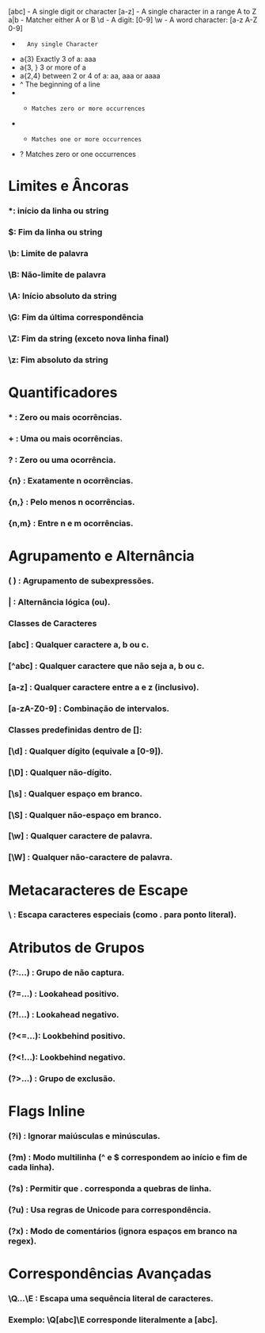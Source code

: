 [abc] - A single digit or character
[a-z] - A single character in a range A to Z
a|b -   Matcher either A or B
\d -    A digit: [0-9]
\w -    A word character: [a-z A-Z 0-9]
-       Any single Character
- a{3}  Exactly 3 of a: aaa
- a{3, } 3 or more of a
- a{2,4} between 2 or 4 of a: aa, aaa or aaaa
- ^     The beginning of a line
- *     Matches zero or more occurrences
- +     Matches one or more occurrences
- ?     Matches zero or one occurrences

# Limites e Âncoras

### *: início da linha ou string
### $: Fim da linha ou string
### \b: Limite de palavra
### \B: Não-limite de palavra
### \A: Início absoluto da string
### \G: Fim da última correspondência
### \Z: Fim da string (exceto nova linha final)
### \z: Fim absoluto da string

# Quantificadores
### * : Zero ou mais ocorrências.
### + : Uma ou mais ocorrências.
### ? : Zero ou uma ocorrência.
### {n} : Exatamente n ocorrências.
### {n,} : Pelo menos n ocorrências.
### {n,m} : Entre n e m ocorrências.

# Agrupamento e Alternância
### ( ) : Agrupamento de subexpressões.
### | : Alternância lógica (ou).
### Classes de Caracteres
### [abc] : Qualquer caractere a, b ou c.
### [^abc] : Qualquer caractere que não seja a, b ou c.
### [a-z] : Qualquer caractere entre a e z (inclusivo).
### [a-zA-Z0-9] : Combinação de intervalos.
### Classes predefinidas dentro de []:

### [\d] : Qualquer dígito (equivale a [0-9]).
### [\D] : Qualquer não-dígito.
### [\s] : Qualquer espaço em branco.
### [\S] : Qualquer não-espaço em branco.
### [\w] : Qualquer caractere de palavra.
### [\W] : Qualquer não-caractere de palavra.

# Metacaracteres de Escape

### \ : Escapa caracteres especiais (como \. para ponto literal).

# Atributos de Grupos
### (?:...) : Grupo de não captura.
### (?=...) : Lookahead positivo.
### (?!...) : Lookahead negativo.
### (?<=...): Lookbehind positivo.
### (?<!...): Lookbehind negativo.
### (?>...) : Grupo de exclusão.

# Flags Inline

### (?i) : Ignorar maiúsculas e minúsculas.
### (?m) : Modo multilinha (^ e $ correspondem ao início e fim de cada linha).
### (?s) : Permitir que . corresponda a quebras de linha.
### (?u) : Usa regras de Unicode para correspondência.
### (?x) : Modo de comentários (ignora espaços em branco na regex).

# Correspondências Avançadas

### \Q...\E : Escapa uma sequência literal de caracteres.
### Exemplo: \Q[abc]\E corresponde literalmente a [abc].
